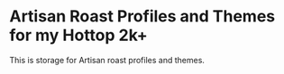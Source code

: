 # Artisan Roast Profiles and Themes for my Hottop 2k+

This is storage for Artisan roast profiles and themes.
